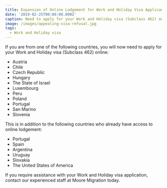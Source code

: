 ```yaml
---
title: Expansion of Online Lodgement for Work and Holiday Visa Applicants
date: '2019-02-25T00:00:00.000Z'
caption: Need to apply for your Work and Holiday visa (Subclass 462) online
image: /images/appealing-visa-refusal.jpg
tags:
  - Work and Holiday visa
---
```

If you are from
one of the following countries, you will now need to apply for your Work and
Holiday visa (Subclass 462) online:

* Austria
* Chile
* Czech
  Republic
* Hungary
* The
  State of Israel
* Luxembourg
* Peru
* Poland
* Portugal
* San
  Marino
* Slovenia

This is in addition to the following countries who already
have access to online lodgement:

* Portugal
* Spain
* Argentina
* Uruguay
* Slovakia
* The
  United States of America

If you require assistance with your Work and Holiday visa
application, contact our experienced staff at Moore Migration today.



